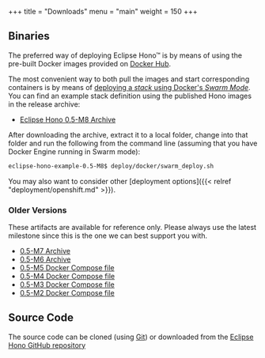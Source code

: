 +++
title = "Downloads"
menu = "main"
weight = 150
+++

## Binaries

The preferred way of deploying Eclipse Hono&trade; is by means of using the pre-built Docker images provided
on [Docker Hub](https://hub.docker.com/u/eclipsehono/).

The most convenient way to both pull the images and start corresponding containers is by means of
[deploying a *stack* using Docker's *Swarm Mode*](https://docs.docker.com/engine/reference/commandline/stack_deploy/). You can find an example stack definition using the published Hono images in the release archive:

* [Eclipse Hono 0.5-M8 Archive](https://www.eclipse.org/downloads/download.php?file=/hono/eclipse-hono-example-0.5-M8.tar.gz)

After downloading the archive, extract it to a local folder, change into that folder and run the following from the command line (assuming that you have Docker Engine running in Swarm mode):

~~~sh
eclipse-hono-example-0.5-M8$ deploy/docker/swarm_deploy.sh
~~~

You may also want to consider other [deployment options]({{< relref "deployment/openshift.md" >}}).

### Older Versions

These artifacts are available for reference only. Please always use the latest milestone since this is the one we can best support you with.

* [0.5-M7 Archive](https://www.eclipse.org/downloads/download.php?file=/hono/eclipse-hono-example-0.5-M7.tar.gz)
* [0.5-M6 Archive](eclipse-hono-example-0.5-M6.tar.gz)
* [0.5-M5 Docker Compose file](docker-compose-0.5-M5.yml)
* [0.5-M4 Docker Compose file](docker-compose-0.5-M4.yml)
* [0.5-M3 Docker Compose file](docker-compose-0.5-M3.yml)
* [0.5-M2 Docker Compose file](docker-compose-0.5-M2.yml)

## Source Code

The source code can be cloned (using [Git](https://git-scm.com/)) or downloaded from the [Eclipse Hono GitHub repository](https://github.com/eclipse/hono)